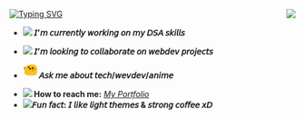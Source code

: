 
[![Typing SVG](https://readme-typing-svg.herokuapp.com?font=Yanone+Kaffeesatz&color=E03B8B&size=64&center=true&vCenter=true&width=1000&height=200&lines=Hi+%F0%9F%91%8B%2C+I'm+Lavanya)](https://git.io/typing-svg)
<img align="right" src="https://github.com/anathayna/anathayna/blob/master/assets/pusheencode.gif"/>

- <p><b><img src="https://media.giphy.com/media/WUlplcMpOCEmTGBtBW/giphy.gif" width="30"> 𝘐’𝘮 𝘤𝘶𝘳𝘳𝘦𝘯𝘵𝘭𝘺 𝘸𝘰𝘳𝘬𝘪𝘯𝘨 𝘰𝘯 𝘮𝘺 𝘋𝘚𝘈 𝘴𝘬𝘪𝘭𝘭𝘴 </b></p>
- <p><b><img src="https://github.com/anathayna/anathayna/blob/master/assets/bmo.gif?raw=1" width="25vw"/> 𝘐’𝘮 𝘭𝘰𝘰𝘬𝘪𝘯𝘨 𝘵𝘰 𝘤𝘰𝘭𝘭𝘢𝘣𝘰𝘳𝘢𝘵𝘦 𝘰𝘯 𝘸𝘦𝘣𝘥𝘦𝘷 𝘱𝘳𝘰𝘫𝘦𝘤𝘵𝘴</b> </p>
- <p><img src="https://github.com/anathayna/anathayna/blob/master/assets/happy.gif?raw=1" width="25vw"/><b> 𝘈𝘴𝘬 𝘮𝘦 𝘢𝘣𝘰𝘶𝘵 𝘵𝘦𝘤𝘩/𝘸𝘦𝘷𝘥𝘦𝘷/𝘢𝘯𝘪𝘮𝘦 </b> </p>
- <img src="https://github.com/anathayna/anathayna/blob/master/assets/nyancat.gif?raw=1" width="45vw"/><b> How to reach me:</b> _[My Portfolio](https://lavanyamanohar11.github.io/portfolio/)_
- <img src="https://github.com/anathayna/anathayna/blob/master/assets/enthusiast.gif?raw=1" width="35vw"/><b>𝘍𝘶𝘯 𝘧𝘢𝘤𝘵: 𝘐 𝘭𝘪𝘬𝘦 𝘭𝘪𝘨𝘩𝘵 𝘵𝘩𝘦𝘮𝘦𝘴 & 𝘴𝘵𝘳𝘰𝘯𝘨 𝘤𝘰𝘧𝘧𝘦𝘦 𝘹𝘋 </b>
